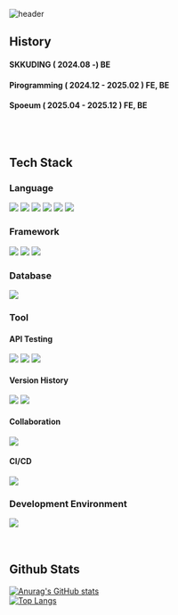 ![header](https://capsule-render.vercel.app/api?type=waving&height=400&color=gradient&text=안녕하세요-nl-웹%20개발자-nl-박건욱입니다.&fontAlignY=30&descAlignY=40)

## History
#### SKKUDING ( 2024.08 -) BE
#### Pirogramming ( 2024.12 - 2025.02 ) FE, BE
#### Spoeum ( 2025.04 - 2025.12 ) FE, BE
<br/>
<br/>

<div>
  
  ## Tech Stack
  ### Language
  <img src="https://img.shields.io/badge/Python-3776AB?style=flat-square&logo=Python&logoColor=white"/>
  <img src="https://img.shields.io/badge/JavaScript-F7DF1E?style=flat-square&logo=JavaScript&logoColor=white"/>
  <img src="https://img.shields.io/badge/TypeScript-3178C6?style=flat-square&logo=TypeScript&logoColor=white"/>
  <img src="https://img.shields.io/badge/HTML5-E34F26?style=flat-square&logo=HTML5&logoColor=white"/>
  <img src="https://img.shields.io/badge/CSS-663399?style=flat-square&logo=CSS&logoColor=white"/>
  <img src="https://img.shields.io/badge/Node.js-5FA04E?style=flat-square&logo=Node.js&logoColor=white"/>
  
  ### Framework
  <img src="https://img.shields.io/badge/Django-092E20?style=flat-square&logo=Django&logoColor=white"/>
  <img src="https://img.shields.io/badge/NestJS-E0234E?style=flat-square&logo=NestJS&logoColor=white"/>
  <img src="https://img.shields.io/badge/React-61DAFB?style=flat-square&logo=React&logoColor=white"/>

  ### Database
  <img src="https://img.shields.io/badge/MySQL-4479A1?style=flat-square&logo=mysql&logoColor=white"/>

  ### Tool
  #### API Testing
  <img src="https://img.shields.io/badge/Postman-FF6C37?style=flat-square&logo=postman&logoColor=white"/>
  <img src="https://img.shields.io/badge/Bruno-F4AA41?style=flat-square&logo=bruno&logoColor=white"/>
  <img src="https://img.shields.io/badge/Swagger-85EA2D?style=flat-square&logo=swagger&logoColor=white"/>

  #### Version History
  <img src="https://img.shields.io/badge/Git-F05032?style=flat-square&logo=git&logoColor=white"/>
  <img src="https://img.shields.io/badge/Github-181717?style=flat-square&logo=github&logoColor=white"/>

  #### Collaboration
  <img src="https://img.shields.io/badge/Figma-F24E1E?style=flat-square&logo=figma&logoColor=white"/>

  #### CI/CD
  <img src="https://img.shields.io/badge/Github Actions-2088FF?style=flat-square&logo=githubactions&logoColor=white"/>

  ### Development Environment
  <img src="https://img.shields.io/badge/Docker-2496ED?style=flat-square&logo=docker&logoColor=white"/>
</div>

<br/>
<br/>


## Github Stats
[![Anurag's GitHub stats](https://github-readme-stats.vercel.app/api?username=parkgunwook0617)](https://github.com/anuraghazra/github-readme-stats)
<br/>
[![Top Langs](https://github-readme-stats.vercel.app/api/top-langs/?username=parkgunwook0617)](https://github.com/anuraghazra/github-readme-stats)
<!--
**parkgunwook0617/parkgunwook0617** is a ✨ _special_ ✨ repository because its `README.md` (this file) appears on your GitHub profile.

Here are some ideas to get you started:

- 🔭 I’m currently working on ...
- 🌱 I’m currently learning ...
- 👯 I’m looking to collaborate on ...
- 🤔 I’m looking for help with ...
- 💬 Ask me about ...
- 📫 How to reach me: ...
- 😄 Pronouns: ...
- ⚡ Fun fact: ...
-->
